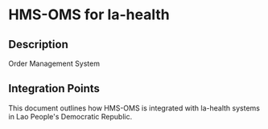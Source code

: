 # HMS-OMS for la-health

## Description

Order Management System

## Integration Points

This document outlines how HMS-OMS is integrated with la-health systems in Lao People's Democratic Republic.
